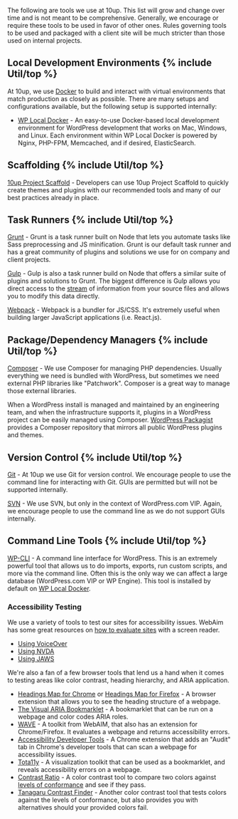 The following are tools we use at 10up. This list will grow and change over time and is not meant to be comprehensive. Generally, we encourage or require these tools to be used in favor of other ones. Rules governing tools to be used and packaged with a client site will be much stricter than those used on internal projects.

<h2 id="local-development" class="anchor-heading">Local Development Environments {% include Util/top %}</h2>

At 10up, we use [Docker](https://www.docker.com/) to build and interact with virtual environments that match production as closely as possible. There are many setups and configurations available, but the following setup is supported internally:

* [WP Local Docker](https://10up.github.io/wp-local-docker-docs/) - An easy-to-use Docker-based local development environment for WordPress development that works on Mac, Windows, and Linux. Each environment within WP Local Docker is powered by Nginx, PHP-FPM, Memcached, and if desired, ElasticSearch.

<h2 id="scaffolding" class="anchor-heading">Scaffolding {% include Util/top %}</h2>

[10up Project Scaffold](https://github.com/10up/project-scaffold) - Developers can use 10up Project Scaffold to quickly create themes and plugins with our recommended tools and many of our best practices already in place.

<h2 id="task-runners" class="anchor-heading">Task Runners {% include Util/top %}</h2>

[Grunt](http://gruntjs.com/) - Grunt is a task runner built on Node that lets you automate tasks like Sass preprocessing and JS minification. Grunt is our default task runner and has a great community of plugins and solutions we use for on company and client projects.

[Gulp](http://gulpjs.com/) - Gulp is also a task runner build on Node that offers a similar suite of plugins and solutions to Grunt. The biggest difference is Gulp allows you direct access to the [stream](https://nodejs.org/api/stream.html) of information from your source files and allows you to modify this data directly.

[Webpack](https://webpack.github.io/) - Webpack is a bundler for JS/CSS. It's extremely useful when building larger JavaScript applications (i.e. React.js).

<h2 id="package-managers" class="anchor-heading">Package/Dependency Managers {% include Util/top %}</h2>

[Composer](https://getcomposer.org) - We use Composer for managing PHP dependencies. Usually everything we need is bundled with WordPress, but sometimes we need external PHP libraries like "Patchwork". Composer is a great way to manage those external libraries.

When a WordPress install is managed and maintained by an engineering team, and when the infrastructure supports it, plugins in a WordPress project can be easily managed using Composer. [WordPress Packagist](https://wpackagist.org/) provides a Composer repository that mirrors all public WordPress plugins and themes.

<h2 id="version-control" class="anchor-heading">Version Control {% include Util/top %}</h2>

[Git](https://git-scm.com) - At 10up we use Git for version control. We encourage people to use the command line for interacting with Git. GUIs are permitted but will not be supported internally.

[SVN](https://subversion.apache.org/) - We use SVN, but only in the context of WordPress.com VIP. Again, we encourage people to use the command line as we do not support GUIs internally.

<h2 id="command-line" class="anchor-heading">Command Line Tools {% include Util/top %}</h2>

[WP-CLI](https://wp-cli.org) - A command line interface for WordPress. This is an extremely powerful tool that allows us to do imports, exports, run custom scripts, and more via the command line. Often this is the only way we can affect a large database (WordPress.com VIP or WP Engine). This tool is installed by default on [WP Local Docker](https://10up.github.io/wp-local-docker-docs/).

<h3 id="a11y-testing" class="anchor-heading">Accessibility Testing</h3>

We use a variety of tools to test our sites for accessibility issues. WebAim has some great resources on [how to evaluate sites](http://webaim.org/articles/screenreader_testing/) with a screen reader.

* [Using VoiceOver](http://webaim.org/articles/voiceover/)
* [Using NVDA](http://webaim.org/articles/nvda/)
* [Using JAWS](http://webaim.org/articles/jaws/)

We're also a fan of a few browser tools that lend us a hand when it comes to testing areas like color contrast, heading hierarchy, and ARIA application.

* [Headings Map for Chrome](https://chrome.google.com/webstore/detail/headingsmap/flbjommegcjonpdmenkdiocclhjacmbi?hl=es) or [Headings Map for Firefox](https://addons.mozilla.org/en-us/firefox/addon/headingsmap/) - A browser extension that allows you to see the heading structure of a webpage.
* [The Visual ARIA Bookmarklet](http://whatsock.com/training/matrices/visual-aria.htm) - A bookmarklet that can be run on a webpage and color codes ARIA roles.
* [WAVE](http://wave.webaim.org/) - A toolkit from WebAIM, that also has an extension for Chrome/Firefox. It evaluates a webpage and returns accessibility errors.
* [Accessibility Developer Tools](https://chrome.google.com/webstore/detail/accessibility-developer-t/fpkknkljclfencbdbgkenhalefipecmb) - A Chrome extension that adds an "Audit" tab in Chrome's developer tools that can scan a webpage for accessibility issues.
* [Tota11y](https://khan.github.io/tota11y/) - A visualization toolkit that can be used as a bookmarklet, and reveals accessibility errors on a webpage.
* [Contrast Ratio](https://leaverou.github.io/contrast-ratio/) - A color contrast tool to compare two colors against [levels of conformance](https://www.w3.org/TR/UNDERSTANDING-WCAG20/conformance.html) and see if they pass.
* [Tanagaru Contrast Finder](http://contrast-finder.tanaguru.com/?lang=en) - Another color contrast tool that tests colors against the levels of conformance, but also provides you with alternatives should your provided colors fail.
